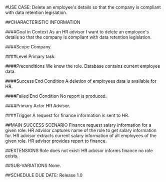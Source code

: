 #USE CASE: Delete an employee's details so that the company is compliant with data retention legislation.

##CHARACTERISTIC INFORMATION

####Goal in Context
As an HR advisor I want to delete an employee's details so that the company is compliant with data retention legislation.

####Scope
Company.

####Level
Primary task.

####Preconditions
We know the role. Database contains current employee data.

####Success End Condition
A deletion of employees data is available for HR.

####Failed End Condition
No report is produced.

####Primary Actor
HR Advisor.

####Trigger
A request for finance information is sent to HR.

##MAIN SUCCESS SCENARIO
Finance request salary information for a given role.
HR advisor captures name of the role to get salary information for.
HR advisor extracts current salary information of all employees of the given role.
HR advisor provides report to finance.

##EXTENSIONS
Role does not exist:
HR advisor informs finance no role exists.

##SUB-VARIATIONS
None.

##SCHEDULE
DUE DATE: Release 1.0